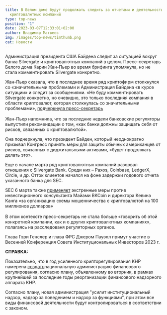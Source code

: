 ```yaml
---
title: В Белом доме будут продолжать следить за отчетами и деятельностью
  криптовалютных компаний
type: top-news
position: "1"
date: 2023-03-07T12:33:01+02:00
author: Владимир Матвеев
img: /images/top-news/timthumb.png
cat: Новости
---
```

Администрация президента США Байдена следит за ситуацией вокруг банка Silvergate и криптовалютных компаний в целом. Пресс-секретарь Белого дома Карин Жан-Пьер во время брифинга упомянула, но не стала комментировать Silvergate конкретно.

Жан-Пьер сказала, что в последнее время ряд криптофирм столкнулся со «значительными проблемами и Администрация Байдена «в курсе ситуации» и следит за сообщениями. «Не буду комментировать Silvergate конкретно, но очевидно, это только последняя компания в области криптовалют, которая столкнулась со значительными проблемами», [подчеркнула пресс-секретарь](https://www.whitehouse.gov/briefing-room/press-briefings/2023/03/06/press-briefing-by-press-secretary-karine-jean-pierre-17/)\
\
Жан-Пьер напомнила, что за последние недели банковские регуляторы выпустили рекомендации о том, «как банки должны защищать себя от рисков, связанных с криптовалютой».

Она подчеркнула, что президент Байден, который неоднократно призывал Конгресс принять меры для защиты обычных американцев от рисков, связанных с диджитальными активами, «будет продолжать делать это».

Еще в начале марта ряд криптовалютных компаний разорвал отношения с Silvergate Bank. Среди них – Paxos, Coinbase, LedgerX, Circle, и др. Отток клиентов начался на фоне задержки годового отчета указанного банка для SEC.

SEC 6 марта также [применяет](https://www.sec.gov/news/press-release/2023-45) экстренные меры против инвестиционного консультанта Майами BKCoin и директора Кевина Канга «за организацию схемы мошенничества с криптовалютой на 100 миллионов долларов»\
\
В этом контексте пресс-секретарь не стала больше «говорить об этой конкретной компании, как и о других криптовалютных компаниях», полагаясь на расследованя регуляторных органов. 

Глава Гэри Генслер и глава ФРС Джером Пауэлл примут участие в Весенней Конференция Совета Институциональных Инвесторов 2023 г.

**СПРАВКА:**

Показательно, что в год усиленного крипторегулирования КНР намерена [создать](https://www.reuters.com/world/china/china-set-up-new-financial-regulator-major-supervisory-overhaul-2023-03-07/)национальную администрацию финансового регулирования, согласно плану, объявленному во вторник, в рамках крупнейшей за последние годы реорганизации финансового надзорного аппарата КНР.

Согласно плану, новая администрация "усилит институциональный надзор, надзор за поведением и надзор за функциями", при этом все виды финансовой деятельности будут контролироваться в соответствии с законом.